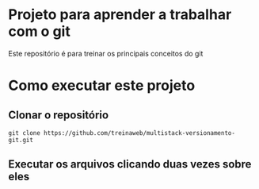 # Projeto para aprender a trabalhar com o git
Este repositório é para treinar os principais conceitos do git

# Como executar este projeto

## Clonar o repositório
`git clone https://github.com/treinaweb/multistack-versionamento-git.git`

## Executar os arquivos clicando duas vezes sobre eles